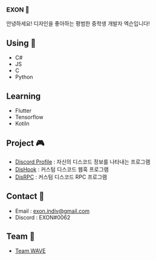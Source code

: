 ### EXON 👋
안녕하세요! 디자인을 좋아하는 평범한 중학생 개발자 엑슨입니다!

## Using 🧪
- C#
- JS
- C
- Python

## Learning
- Flutter
- Tensorflow
- Kotiln

## Project 🎮
- [Discord Profile](https://github.com/1-EXON/Discord-Profile) : 자신의 디스코드 정보를 나타내는 프로그램
- [DisHook](https://github.com/1-EXON/DisHook) : 커스텀 디스코드 웹훅 프로그램
- [DisRPC](https://github.com/1-EXON/Discord-Profile) : 커스텀 디스코드 RPC 프로그램

## Contact 📢
- Email : exon.indiv@gmail.com
- Discord : EXON#0062

## Team 💎
- [Team WAVE](https://teamwv.ml)
